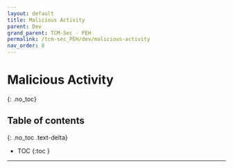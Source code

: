 ```yaml
---
layout: default
title: Malicious Activity
parent: Dev
grand_parent: TCM-Sec - PEH
permalink: /tcm-sec_PEH/dev/malicious-activity
nav_order: 8
---
```


# Malicious Activity <!-- markdownlint-disable-line MD025 MD022 -->
{: .no_toc}

## Table of contents <!-- markdownlint-disable-line MD022 -->
{: .no_toc .text-delta}

- TOC
{:toc }

---
